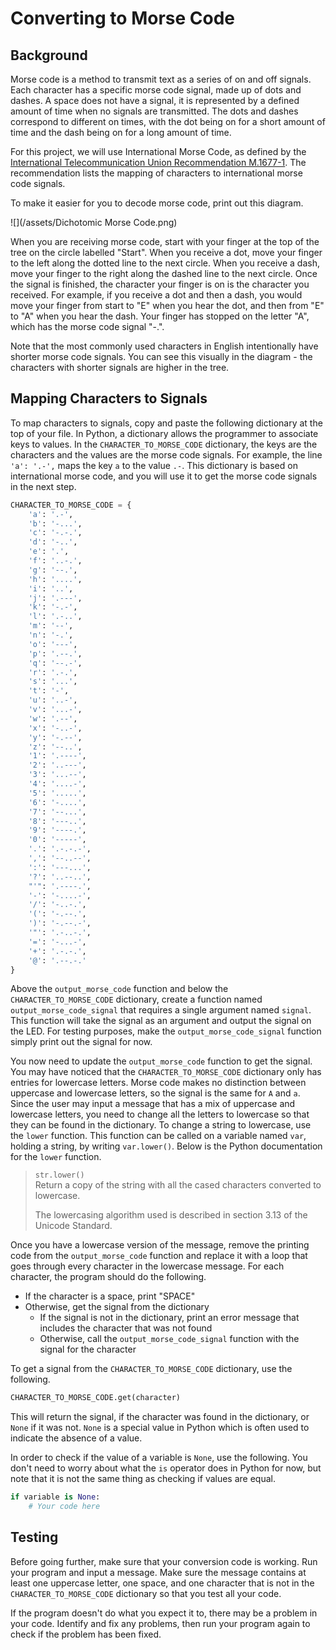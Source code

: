 # Converting to Morse Code

## Background

Morse code is a method to transmit text as a series of on and off signals. Each character has a specific morse code signal, made up of dots and dashes. A space does not have a signal, it is represented by a defined amount of time when no signals are transmitted. The dots and dashes correspond to different on times, with the dot being on for a short amount of time and the dash being on for a long amount of time.

For this project, we will use International Morse Code, as defined by the [International Telecommunication Union Recommendation M.1677-1](https://www.itu.int/dms_pubrec/itu-r/rec/m/R-REC-M.1677-1-200910-I!!PDF-E.pdf). The recommendation lists the mapping of characters to international morse code signals.

To make it easier for you to decode morse code, print out this diagram.

![](/assets/Dichotomic Morse Code.png)

When you are receiving morse code, start with your finger at the top of the tree on the circle labelled "Start". When you receive a dot, move your finger to the left along the dotted line to the next circle. When you receive a dash, move your finger to the right along the dashed line to the next circle. Once the signal is finished, the character your finger is on is the character you received. For example, if you receive a dot and then a dash, you would move your finger from start to "E" when you hear the dot, and then from "E" to "A" when you hear the dash. Your finger has stopped on the letter "A", which has the morse code signal "-.".

Note that the most commonly used characters in English intentionally have shorter morse code signals. You can see this visually in the diagram - the characters with shorter signals are higher in the tree.

## Mapping Characters to Signals

To map characters to signals, copy and paste the following dictionary at the top of your file. In Python, a dictionary allows the programmer to associate keys to values. In the `CHARACTER_TO_MORSE_CODE` dictionary, the keys are the characters and the values are the morse code signals. For example, the line `'a': '.-',` maps the key `a` to the value `.-`. This dictionary is based on international morse code, and you will use it to get the morse code signals in the next step.

```py
CHARACTER_TO_MORSE_CODE = {
    'a': '.-',
    'b': '-...',
    'c': '-.-.',
    'd': '-..',
    'e': '.',
    'f': '..-.',
    'g': '--.',
    'h': '....',
    'i': '..',
    'j': '.---',
    'k': '-.-',
    'l': '.-..',
    'm': '--',
    'n': '-.',
    'o': '---',
    'p': '.--.',
    'q': '--.-',
    'r': '.-.',
    's': '...',
    't': '-',
    'u': '..-',
    'v': '...-',
    'w': '.--',
    'x': '-..-',
    'y': '-.--',
    'z': '--..',
    '1': '.----',
    '2': '..---',
    '3': '...--',
    '4': '....-',
    '5': '.....',
    '6': '-....',
    '7': '--...',
    '8': '---..',
    '9': '----.',
    '0': '-----',
    '.': '.-.-.-',
    ',': '--..--',
    ':': '---...',
    '?': '..--..',
    "'": '.----.',
    '-': '-....-',
    '/': '-..-.',
    '(': '-.--.',
    ')': '-.--.-',
    '"': '.-..-.',
    '=': '-...-',
    '+': '.-.-.',
    '@': '.--.-.'
}
```

Above the `output_morse_code` function and below the `CHARACTER_TO_MORSE_CODE` dictionary, create a function named `output_morse_code_signal` that requires a single argument named `signal`. This function will take the signal as an argument and output the signal on the LED. For testing purposes, make the `output_morse_code_signal` function simply print out the signal for now.

You now need to update the `output_morse_code` function to get the signal. You may have noticed that the `CHARACTER_TO_MORSE_CODE` dictionary only has entries for lowercase letters. Morse code makes no distinction between uppercase and lowercase letters, so the signal is the same for `A` and `a`. Since the user may input a message that has a mix of uppercase and lowercase letters, you need to change all the letters to lowercase so that they can be found in the dictionary. To change a string to lowercase, use the `lower` function. This function can be called on a variable named `var`, holding a string, by writing `var.lower()`. Below is the Python documentation for the `lower` function.

> `str.lower()`  
> Return a copy of the string with all the cased characters converted to lowercase.
>
> The lowercasing algorithm used is described in section 3.13 of the Unicode Standard.

Once you have a lowercase version of the message, remove the printing code from the `output_morse_code` function and replace it with a loop that goes through every character in the lowercase message. For each character, the program should do the following.

* If the character is a space, print "SPACE"
* Otherwise, get the signal from the dictionary
  * If the signal is not in the dictionary, print an error message that includes the character that was not found
  * Otherwise, call the `output_morse_code_signal` function with the signal for the character

To get a signal from the `CHARACTER_TO_MORSE_CODE` dictionary, use the following.

```py
CHARACTER_TO_MORSE_CODE.get(character)
```

This will return the signal, if the character was found in the dictionary, or `None` if it was not. `None` is a special value in Python which is often used to indicate the absence of a value.

In order to check if the value of a variable is `None`, use the following. You don't need to worry about what the `is` operator does in Python for now, but note that it is not the same thing as checking if values are equal.

```py
if variable is None:
    # Your code here
```

## Testing

Before going further, make sure that your conversion code is working. Run your program and input a message. Make sure the message contains at least one uppercase letter, one space, and one character that is not in the `CHARACTER_TO_MORSE_CODE` dictionary so that you test all your code.

If the program doesn't do what you expect it to, there may be a problem in your code. Identify and fix any problems, then run your program again to check if the problem has been fixed.

